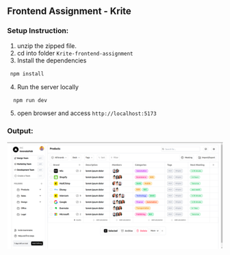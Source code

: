 ## Frontend Assignment - Krite

### Setup Instruction:

1. unzip the zipped file.
2. cd into folder `Krite-frontend-assignment`
3. Install the dependencies
 ```bash
  npm install
  ```
4. Run the server locally
```bash
  npm run dev
  ```
5. open browser and access
`http://localhost:5173`

### Output: 
<img alt="output" src="./public/image.png">
